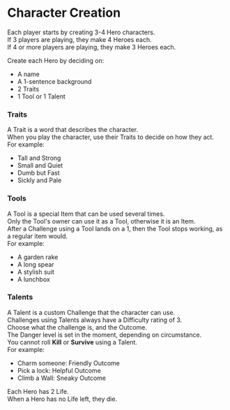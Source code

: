 # Character Creation

Each player starts by creating 3-4 Hero characters.  
If 3 players are playing, they make 4 Heroes each.  
If 4 or more players are playing, they make 3 Heroes each.

Create each Hero by deciding on:

- A name
- A 1-sentence background
- 2 Traits
- 1 Tool or 1 Talent

### Traits

A Trait is a word that describes the character.  
When you play the character, use their Traits to decide on how they act.  
For example:

- Tall and Strong
- Small and Quiet
- Dumb but Fast
- Sickly and Pale

### Tools

A Tool is a special Item that can be used several times.  
Only the Tool's owner can use it as a Tool, otherwise it is an Item.  
After a Challenge using a Tool lands on a 1, then the Tool stops working, as a regular item would.  
For example:

- A garden rake
- A long spear
- A stylish suit
- A lunchbox

### Talents

A Talent is a custom Challenge that the character can use.  
Challenges using Talents always have a Difficulty rating of 3.  
Choose what the challenge is, and the Outcome.  
The Danger level is set in the moment, depending on circumstance.  
You cannot roll **Kill** or **Survive** using a Talent.  
For example:

- Charm someone: Friendly Outcome
- Pick a lock: Helpful Outcome
- Climb a Wall: Sneaky Outcome

Each Hero has 2 Life.  
When a Hero has no Life left, they die.
